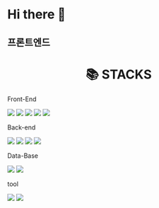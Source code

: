 # Hi there 👋

## 프론트엔드

<div align=center><h1>📚 STACKS</h1></div>

<div>
  <div>
    <p>Front-End</p>
    <img src="https://img.shields.io/badge/html5-E34F26?style=for-the-badge&logo=html5&logoColor=white"> 
    <img src="https://img.shields.io/badge/css-1572B6?style=for-the-badge&logo=css3&logoColor=white"> 
    <img src="https://img.shields.io/badge/javascript-F7DF1E?style=for-thebadge&logo=javascript&logoColor=black"> 
    <img src="https://img.shields.io/badge/jquery-0769AD?style=for-the-badge&logo=jquery&logoColor=white">
    <img src="https://img.shields.io/badge/react-61DAFB?style=for-the-badge&logo=react&logoColor=black">
  </div>
  <div>
  <p>Back-end</p>
    <img src="https://img.shields.io/badge/java-007396?style=for-the-badge&logo=java&logoColor=white">
    <img src="https://img.shields.io/badge/node.js-339933?style=for-the-badge&logo=Node.js&logoColor=white">
    <img src="https://img.shields.io/badge/spring-6DB33F?style=for-the-badge&logo=spring&logoColor=white">
    <img src="https://img.shields.io/badge/apache tomcat-F8DC75?style=for-the- 
    badge&logo=apachetomcat&logoColor=white">
  </div>
  <div>
    <p>Data-Base</p>
    <img src="https://img.shields.io/badge/oracle-F80000?style=for-the-badge&logo=oracle&logoColor=white"> 
    <img src="https://img.shields.io/badge/mongoDB-47A248?style=for-the-badge&logo=MongoDB&logoColor=white">
  </div>
  <div>
    <p>tool</p>
    <img src="https://img.shields.io/badge/github-181717?style=for-the-badge&logo=github&logoColor=white">
    <img src="https://img.shields.io/badge/git-F05032?style=for-the-badge&logo=git&logoColor=white">
  </div>

</div>
